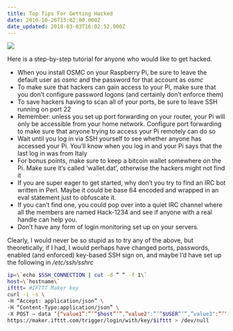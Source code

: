 ```yaml
---
title: Top Tips For Getting Hacked
date: 2016-10-26T15:02:00.000Z
date_updated: 2018-03-03T16:02:52.000Z
---
```


![](https://cdn-images-1.medium.com/max/2000/0*ZWZjZu5eC0Mxjz2O.jpg)

Here is a step-by-step tutorial for anyone who would like to get hacked.

- When you install OSMC on your Raspberry Pi, be sure to leave the default user as _osmc_ and the password for that account as _osmc_
- To make sure that hackers can gain access to your Pi, make sure that you don’t configure password logons (and certainly don’t enforce them)
- To save hackers having to scan all of your ports, be sure to leave SSH running on port 22
- Remember: unless you set up port forwarding on your router, your Pi will only be accessible from your home network. Configure port forwarding to make sure that anyone trying to access your Pi remotely can do so
- Wait until you log in via SSH yourself to see whether anyone has accessed your Pi. You’ll know when you log in and your Pi says that the last log in was from Italy
- For bonus points, make sure to keep a bitcoin wallet somewhere on the Pi. Make sure it’s called ‘wallet.dat’, otherwise the hackers might not find it
- If you are super eager to get started, why don’t you try to find an IRC bot written in Perl. Maybe it could be base 64 encoded and wrapped in an eval statement just to obfuscate it.
- If you can’t find one, you could pop over into a quiet IRC channel where all the members are named Hack-1234 and see if anyone with a real handle can help you.
- Don’t have any form of login monitoring set up on your servers.

Clearly, I would never be so stupid as to try any of the above, but theoretically, if I had, I would perhaps have changed ports, passwords, enabled (and enforced) key-based SSH sign on, and maybe I’d have set up the following in _/etc/ssh/sshrc_

```bash
ip=\`echo $SSH_CONNECTION | cut -d “ “ -f 1\`
host=\`hostname\`
ifttt= #IFTTT Maker key
curl -i -s \
-H “Accept: application/json” \
-H “Content-Type:application/json” \
-X POST — data ‘{“value1”:”’”$host”’”,”value2":”’”$USER”’”,”value3":”’”$ip”’”}’ \
https://maker.ifttt.com/trigger/login/with/key/$ifttt > /dev/null
```
